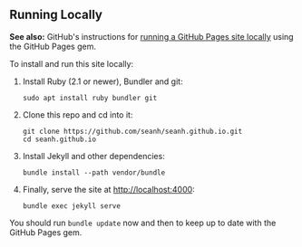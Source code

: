 Running Locally
---------------

**See also:**
GitHub's instructions for [running a GitHub Pages site locally](https://help.github.com/en/articles/setting-up-your-github-pages-site-locally-with-jekyll)
using the GitHub Pages gem.

To install and run this site locally:

1. Install Ruby (2.1 or newer), Bundler and git:

   ```terminal
   sudo apt install ruby bundler git
   ```
   
2. Clone this repo and cd into it:

   ```terminal
   git clone https://github.com/seanh/seanh.github.io.git
   cd seanh.github.io
   ```

3. Install Jekyll and other dependencies:

   ```terminal
   bundle install --path vendor/bundle
   ```

4. Finally, serve the site at <http://localhost:4000>:

   ```terminal
   bundle exec jekyll serve
   ```

You should run `bundle update` now and then to keep up to date with the GitHub
Pages gem.

